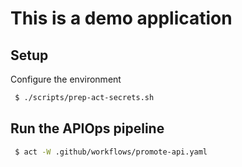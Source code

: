 # This is a demo application

## Setup

Configure the environment

```bash
 $ ./scripts/prep-act-secrets.sh  
```

## Run the APIOps pipeline

```bash
 $ act -W .github/workflows/promote-api.yaml
```